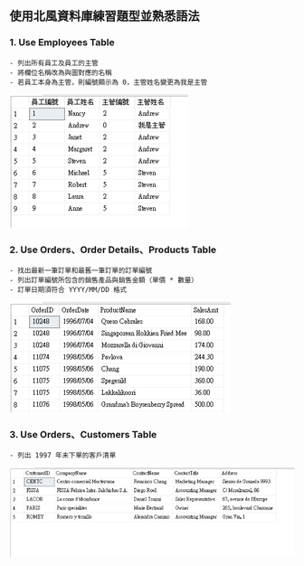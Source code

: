 ## 使用北風資料庫練習題型並熟悉語法
 ### 1. Use Employees Table
    - 列出所有員工及員工的主管
    - 將欄位名稱改為與圖對應的名稱
    - 若員工本身為主管，則編號顯示為 0，主管姓名變更為我是主管
![image](https://github.com/FakeStandard/MSSQL-Topic/blob/main/image/r1.png?raw=true)
 ### 2. Use Orders、Order Details、Products Table
    - 找出最新一筆訂單和最舊一筆訂單的訂單編號
    - 列出訂單編號所包含的銷售產品與銷售金額（單價 * 數量）
    - 訂單日期須符合 YYYY/MM/DD 格式
![image](https://github.com/FakeStandard/MSSQL-Topic/blob/main/image/r2.png?raw=true)
 ### 3. Use Orders、Customers Table
    - 列出 1997 年未下單的客戶清單
![image](https://github.com/FakeStandard/MSSQL-Topic/blob/main/image/r3.png?raw=true)
